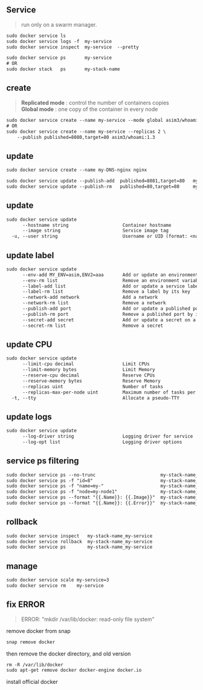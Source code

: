 ## Service
> run only on a swarm manager.
```txt
sudo docker service ls
sudo docker service logs -f  my-service
sudo docker service inspect  my-service  --pretty

sudo docker service ps       my-service
# OR
sudo docker stack   ps       my-stack-name 
```


## create
> **Replicated mode** : control the number of containers copies    
> **Global mode** : one copy of the container in every node
```txt
sudo docker service create --name my-service --mode global asim3/whoami:1.3
# OR
sudo docker service create --name my-service --replicas 2 \
    --publish published=8080,target=80 asim3/whoami:1.3
```


## update
```txt
sudo docker service create --name my-DNS-nginx nginx

sudo docker service update --publish-add  published=8081,target=80   my-DNS-nginx
sudo docker service update --publish-rm   published=80,target=80     my-DNS-nginx
```

## update
```txt
sudo docker service update 
      --hostname string                    Container hostname
      --image string                       Service image tag
  -u, --user string                        Username or UID (format: <name|uid>[:<group|gid>])
```


## update label
```txt
sudo docker service update 
      --env-add MY_ENV=asim,ENV2=aaa       Add or update an environment variable
      --env-rm list                        Remove an environment variable
      --label-add list                     Add or update a service label
      --label-rm list                      Remove a label by its key
      --network-add network                Add a network
      --network-rm list                    Remove a network
      --publish-add port                   Add or update a published port
      --publish-rm port                    Remove a published port by its target port
      --secret-add secret                  Add or update a secret on a service
      --secret-rm list                     Remove a secret
```


## update CPU
```txt
sudo docker service update 
      --limit-cpu decimal                  Limit CPUs
      --limit-memory bytes                 Limit Memory
      --reserve-cpu decimal                Reserve CPUs
      --reserve-memory bytes               Reserve Memory
      --replicas uint                      Number of tasks
      --replicas-max-per-node uint         Maximum number of tasks per node (default 0 = unlimited)
  -t, --tty                                Allocate a pseudo-TTY
```


## update logs
```txt
sudo docker service update 
      --log-driver string                  Logging driver for service
      --log-opt list                       Logging driver options
```


## service ps filtering
```txt
sudo docker service ps --no-trunc                        my-stack-name_my-service
sudo docker service ps -f "id=8"                         my-stack-name_my-service
sudo docker service ps -f "name=my-"                     my-stack-name_my-service
sudo docker service ps -f "node=my-node1"                my-stack-name_my-service
sudo docker service ps --format "{{.Name}}: {{.Image}}"  my-stack-name_my-service
sudo docker service ps --format "{{.Name}}: {{.Error}}"  my-stack-name_my-service --no-trunc
```


## rollback
```txt
sudo docker service inspect   my-stack-name_my-service
sudo docker service rollback  my-stack-name_my-service
sudo docker service ps        my-stack-name_my-service
```


## manage
```txt
sudo docker service scale my-service=3
sudo docker service rm    my-service
```



## fix ERROR
> ERROR: "mkdir /var/lib/docker: read-only file system"

remove docker from snap
```txt
snap remove docker
```
then remove the docker directory, and old version
```txt
rm -R /var/lib/docker
sudo apt-get remove docker docker-engine docker.io
```
install official docker
